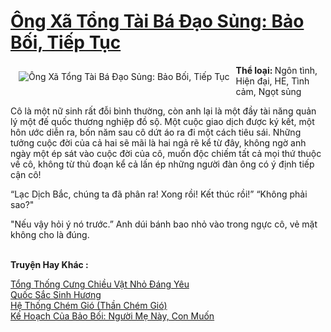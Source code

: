 <a href="https://utruyen.com/truyen/ong-xa-tong-tai-ba-dao-sung-bao-boi-tiep-tuc/17402/" title="Ông Xã Tổng Tài Bá Đạo Sủng: Bảo Bối, Tiếp Tục"><h1>Ông Xã Tổng Tài Bá Đạo Sủng: Bảo Bối, Tiếp Tục</h1></a><div style="display:table"><img align="right" style="float: left; padding: 10px;" src="https://utruyen.com/images/story/200x260/ong-xa-tong-tai-ba-dao-sung-bao-boi-tiep-tuc.jpg" alt="Ông Xã Tổng Tài Bá Đạo Sủng: Bảo Bối, Tiếp Tục"><b>Thể loại: </b>Ngôn tình, Hiện đại, HE, Tình cảm, Ngọt sủng<p></p>Cô là một nữ sinh rất đỗi bình thường, còn anh lại là một đầy tài năng quản lý một đế quốc thương nghiệp đồ sộ. Một cuộc giao dịch được ký kết, một hôn ước diễn ra, bốn năm sau cô dứt áo ra đi một cách tiêu sái. Những tưởng cuộc đời của cả hai sẽ mãi là hai ngả rẽ kể từ đây, không ngờ anh ngày một ép sát vào cuộc đời của cô, muốn độc chiếm tất cả mọi thứ thuộc về cô, không từ thủ đoạn kể cả lấn ép những người đàn ông có ý định tiếp cận cô!<p></p>“Lạc Dịch Bắc, chúng ta đã phân ra! Xong rồi! Kết thúc rồi!” “Không phải sao?" <p></p>"Nếu vậy hỏi ý nó trước.” Anh dúi bánh bao nhỏ vào trong ngực cô, vẻ mặt không cho là đúng.</div><p><br><b>Truyện Hay Khác :</b></p><a href="https://utruyen.com/truyen/tong-thong-cung-chieu-vat-nho-dang-yeu/17396/" alt="Tổng Thống Cưng Chiều Vật Nhỏ Đáng Yêu">Tổng Thống Cưng Chiều Vật Nhỏ Đáng Yêu</a><br/><a href="https://github.com/quanluxury/ngontinhhot/tree/master/truyenhay/17485/" alt="Quốc Sắc Sinh Hương">Quốc Sắc Sinh Hương</a><br/><a href="https://github.com/quanluxury/ngontinhhot/tree/master/truyenhay/17264/" alt="Hệ Thống Chém Gió (Thần Chém Gió)">Hệ Thống Chém Gió (Thần Chém Gió)</a><br/><a href="https://github.com/quanluxury/ngontinhhot/tree/master/truyenhay/17573/" alt="Kế Hoạch Của Bảo Bối: Người Mẹ Này, Con Muốn">Kế Hoạch Của Bảo Bối: Người Mẹ Này, Con Muốn</a><br/>